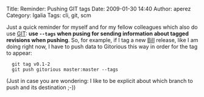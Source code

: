 Title: Reminder: Pushing GIT tags
Date: 2009-01-30 14:40
Author: aperez
Category: Igalia
Tags: cli, git, scm

Just a quick reminder for myself and for my fellow colleagues which also
do use [GIT][]: **use `--tags` when pusing for sending information about
tagged revisions when pushing**. So, for example, if I tag a new
[Bill][] release, like I am doing right now, I have to push data to
Gitorious this way in order for the tag to appear:

      git tag v0.1-2
      git push gitorious master:master --tags

(Just in case you are wondering: I like to be explicit about which
branch to push and its destination ;-))

  [GIT]: http://git.or.cz
  [Bill]: http://people.igalia.com/aperez/bill
